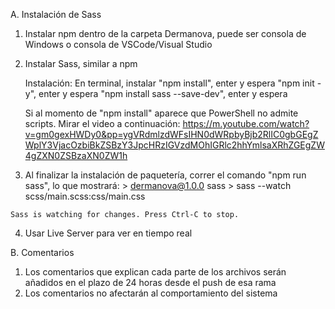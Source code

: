 A. Instalación de Sass

  1. Instalar npm dentro de la carpeta Dermanova, puede ser consola de Windows o consola de VSCode/Visual Studio
  2. Instalar Sass, similar a npm
     
     Instalación:
     En terminal, instalar "npm install", enter y espera
     "npm init -y", enter y espera
     "npm install sass --save-dev", enter y espera


     Si al momento de "npm install" aparece que PowerShell no admite scripts. Mirar el video a continuación: https://m.youtube.com/watch?v=gm0gexHWDy0&pp=ygVRdmlzdWFsIHN0dWRpbyBjb2RlIC0gbGEgZWplY3VjacOzbiBkZSBzY3JpcHRzIGVzdMOhIGRlc2hhYmlsaXRhZGEgZW4gZXN0ZSBzaXN0ZW1h
     
  4. Al finalizar la instalación de paquetería, correr el comando "npm run sass", lo que mostrará:
    > dermanova@1.0.0 sass
    > sass --watch scss/main.scss:css/main.css
    
    Sass is watching for changes. Press Ctrl-C to stop.
  
  4. Usar Live Server para ver en tiempo real


B. Comentarios

  1. Los comentarios que explican cada parte de los archivos serán añadidos en el plazo de 24 horas desde el push de esa rama
  2. Los comentarios no afectarán al comportamiento del sistema
